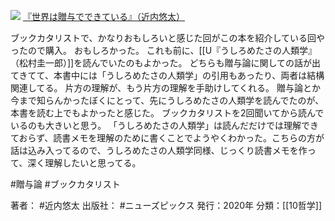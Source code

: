 [![](https://gyazo.com/2ce4b0eba0b779c4efa39491525a3eca.jpg)](https://amzn.to/3FhXgah)
[『世界は贈与でできている』（近内悠太）](https://amzn.to/3FhXgah)

ブックカタリストで、かなりおもしろいと感じた回がこの本を紹介している回やったので購入。
おもしろかった。
これも前に、[[U『うしろめたさの人類学』（松村圭一郎）]]を読んでいたのもよかった。
どちらも贈与論に関しての話が出てきてて、本書中には「うしろめたさの人類学」の引用もあったり、両者は結構関連してる。
片方の理解が、もう片方の理解を手助けしてくれる。
贈与論とか今まで知らんかったぼくにとって、先にうしろめたさの人類学を読んでたのが、本書を読む上でもよかったと感じた。
ブックカタリストを2回聞いてから読んでいるのも大きいと思う。
「うしろめたさの人類学」は読んだだけでは理解できておらず、読書メモを理解のために書くことでようやくわかった。こちらの方が話は込み入ってるので、うしろめたさの人類学同様、じっくり読書メモを作って、深く理解したいと思ってる。

#贈与論
#ブックカタリスト 

著者： #近内悠太
出版社： #ニューズピックス
発行：2020年
分類：[[10哲学]]